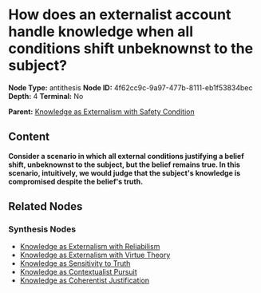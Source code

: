 # How does an externalist account handle knowledge when all conditions shift unbeknownst to the subject?

**Node Type:** antithesis
**Node ID:** 4f62cc9c-9a97-477b-8111-eb1f53834bec
**Depth:** 4
**Terminal:** No

**Parent:** [Knowledge as Externalism with Safety Condition](knowledge-as-externalism-with-safety-condition-synthesis-ebc74cfa-21ea-4ff2-a626-58b577a20f72.md)

## Content

**Consider a scenario in which all external conditions justifying a belief shift, unbeknownst to the subject, but the belief remains true. In this scenario, intuitively, we would judge that the subject's knowledge is compromised despite the belief's truth.**

## Related Nodes

### Synthesis Nodes

- [Knowledge as Externalism with Reliabilism](knowledge-as-externalism-with-reliabilism-synthesis-f3adecee-bf80-4eb5-a15c-4d4fd2775b4a.md)
- [Knowledge as Externalism with Virtue Theory](knowledge-as-externalism-with-virtue-theory-synthesis-65ccf82b-823a-4d2f-9605-734eacc7b94b.md)
- [Knowledge as Sensitivity to Truth](knowledge-as-sensitivity-to-truth-synthesis-b96397b5-634e-4bde-a304-d2c0830f7634.md)
- [Knowledge as Contextualist Pursuit](knowledge-as-contextualist-pursuit-synthesis-31a88aa0-fd5e-4c5e-9934-d5121929c88a.md)
- [Knowledge as Coherentist Justification](knowledge-as-coherentist-justification-synthesis-97a016e6-2d9a-4a98-94da-464d939872a4.md)
